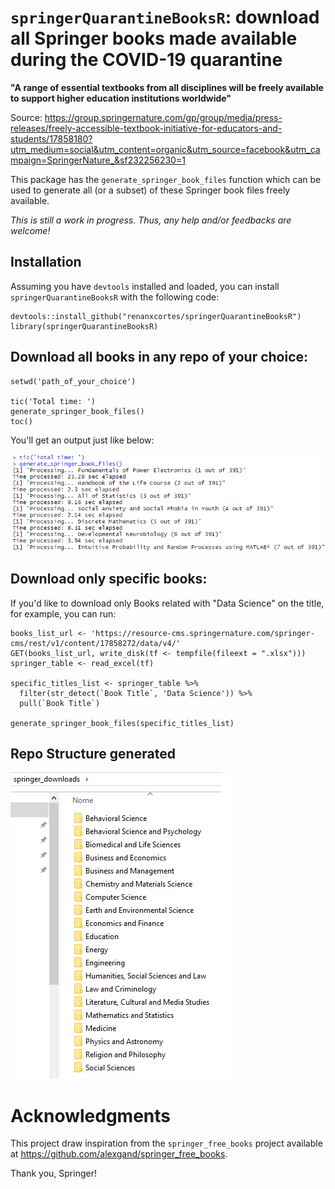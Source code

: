 # `springerQuarantineBooksR`: download all Springer books made available during the COVID-19 quarantine

**"A range of essential textbooks from all disciplines will be freely available to support higher education institutions worldwide"**

Source: https://group.springernature.com/gp/group/media/press-releases/freely-accessible-textbook-initiative-for-educators-and-students/17858180?utm_medium=social&utm_content=organic&utm_source=facebook&utm_campaign=SpringerNature_&sf232256230=1

This package has the `generate_springer_book_files` function which can be used to generate all (or a subset) of these Springer book files freely available.

*This is still a work in progress. Thus, any help and/or feedbacks are welcome!*

## Installation

Assuming you have `devtools` installed and loaded, you can install `springerQuarantineBooksR` with the following code:

```
devtools::install_github("renanxcortes/springerQuarantineBooksR")
library(springerQuarantineBooksR)
```

## Download all books in any repo of your choice:

```
setwd('path_of_your_choice')

tic('Total time: ')
generate_springer_book_files()
toc()
```

You'll get an output just like below:

![](www/processing_example.png)

## Download only specific books:

If you'd like to download only Books related with "Data Science" on the title, for example, you can run:

```
books_list_url <- 'https://resource-cms.springernature.com/springer-cms/rest/v1/content/17858272/data/v4/'
GET(books_list_url, write_disk(tf <- tempfile(fileext = ".xlsx")))
springer_table <- read_excel(tf)

specific_titles_list <- springer_table %>% 
  filter(str_detect(`Book Title`, 'Data Science')) %>% 
  pull(`Book Title`)

generate_springer_book_files(specific_titles_list)
```

## Repo Structure generated

![](www/directory_org_example.png)

# Acknowledgments

This project draw inspiration from the `springer_free_books` project available at https://github.com/alexgand/springer_free_books.

Thank you, Springer!